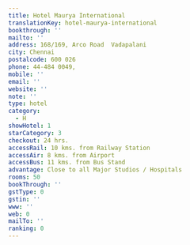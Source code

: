 ```yaml
---
title: Hotel Maurya International
translationKey: hotel-maurya-international
bookthrough: ''
mailto: ''
address: 168/169, Arco Road  Vadapalani
city: Chennai
postalcode: 600 026
phone: 44-484 0049,
mobile: ''
email: ''
website: ''
note: ''
type: hotel
category:
  - H
showHotel: 1
starCategory: 3
checkout: 24 hrs.
accessRail: 10 kms. from Railway Station
accessAir: 8 kms. from Airport
accessBus: 11 kms. from Bus Stand
advantage: Close to all Major Studios / Hospitals
rooms: 50
bookThrough: ''
gstType: 0
gstin: ''
www: ''
web: 0
mailTo: ''
ranking: 0
---
```








